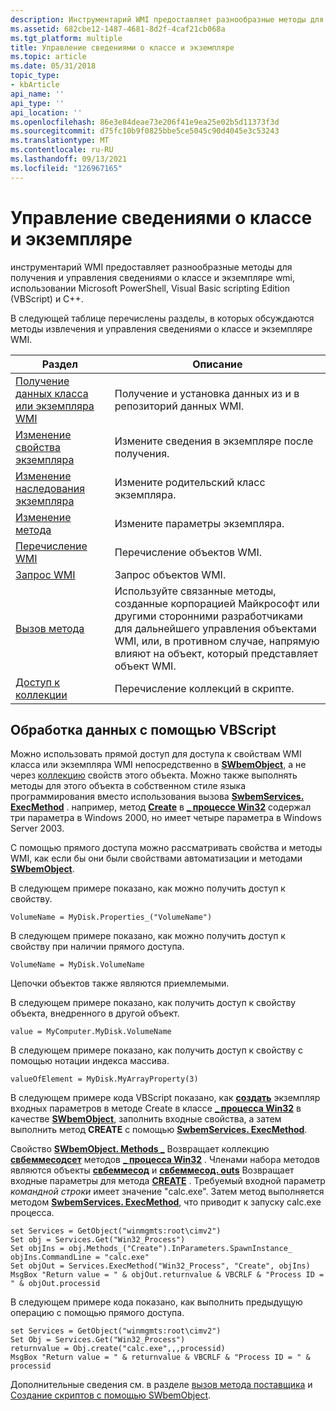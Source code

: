```yaml
---
description: Инструментарий WMI предоставляет разнообразные методы для получения и управления сведениями о классе и экземпляре WMI, использовании Microsoft PowerShell, Visual&\# 160; Basic Scripting Edition (VBScript) и C++.
ms.assetid: 682cbe12-1487-4681-8d2f-4caf21cb068a
ms.tgt_platform: multiple
title: Управление сведениями о классе и экземпляре
ms.topic: article
ms.date: 05/31/2018
topic_type:
- kbArticle
api_name: ''
api_type: ''
api_location: ''
ms.openlocfilehash: 86e3e84deae73e206f41e9ea25e02b5d11373f3d
ms.sourcegitcommit: d75fc10b9f0825bbe5ce5045c90d4045e3c53243
ms.translationtype: MT
ms.contentlocale: ru-RU
ms.lasthandoff: 09/13/2021
ms.locfileid: "126967165"
---
```

# <a name="manipulating-class-and-instance-information"></a>Управление сведениями о классе и экземпляре

инструментарий WMI предоставляет разнообразные методы для получения и управления сведениями о классе и экземпляре wmi, использовании Microsoft PowerShell, Visual Basic scripting Edition (VBScript) и C++.

В следующей таблице перечислены разделы, в которых обсуждаются методы извлечения и управления сведениями о классе и экземпляре WMI.



| Раздел                                                                                  | Описание                                                                                                                                                                       |
|----------------------------------------------------------------------------------------|-----------------------------------------------------------------------------------------------------------------------------------------------------------------------------------|
| [Получение данных класса или экземпляра WMI](retrieving-class-or-instance-data.md)         | Получение и установка данных из и в репозиторий данных WMI.                                                                                                                 |
| [Изменение свойства экземпляра](modifying-an-instance-property.md)                   | Измените сведения в экземпляре после получения.                                                                                                                     |
| [Изменение наследования экземпляра](changing-the-inheritance-of-an-instance.md) | Измените родительский класс экземпляра.                                                                                                                                           |
| [Изменение метода](modifying-a-method.md)                                           | Измените параметры экземпляра.                                                                                                                                             |
| [Перечисление WMI](enumerating-wmi.md)                                                 | Перечисление объектов WMI.                                                                                                                                                            |
| [Запрос WMI](querying-wmi.md)                                                       | Запрос объектов WMI.                                                                                                                                                                |
| [Вызов метода](calling-a-method.md)                                               | Используйте связанные методы, созданные корпорацией Майкрософт или другими сторонними разработчиками для дальнейшего управления объектами WMI, или, в противном случае, напрямую влияют на объект, который представляет объект WMI. |
| [Доступ к коллекции](accessing-a-collection.md)                                   | Перечисление коллекций в скрипте.                                                                                                                                                  |



 

## <a name="manipulating-data-using-vbscript"></a>Обработка данных с помощью VBScript

Можно использовать прямой доступ для доступа к свойствам WMI класса или экземпляра WMI непосредственно в [**SWbemObject**](swbemobject.md), а не через [коллекцию](accessing-a-collection.md) свойств этого объекта. Можно также выполнять методы для этого объекта в собственном стиле языка программирования вместо использования вызова [**SwbemServices. ExecMethod**](swbemservices-execmethod.md) . например, метод [**Create**](/windows/desktop/CIMWin32Prov/create-method-in-class-win32-process) в [**\_ процессе Win32**](/windows/desktop/CIMWin32Prov/win32-process) содержал три параметра в Windows 2000, но имеет четыре параметра в Windows Server 2003.

С помощью прямого доступа можно рассматривать свойства и методы WMI, как если бы они были свойствами автоматизации и методами [**SWbemObject**](swbemobject.md).

В следующем примере показано, как можно получить доступ к свойству.


```VB
VolumeName = MyDisk.Properties_("VolumeName")
```



В следующем примере показано, как можно получить доступ к свойству при наличии прямого доступа.


```VB
VolumeName = MyDisk.VolumeName
```



Цепочки объектов также являются приемлемыми.

В следующем примере показано, как получить доступ к свойству объекта, внедренного в другой объект.


```VB
value = MyComputer.MyDisk.VolumeName
```



В следующем примере показано, как получить доступ к свойству с помощью нотации индекса массива.


```VB
valueOfElement = MyDisk.MyArrayProperty(3)
```



В следующем примере кода VBScript показано, как [**создать**](/windows/desktop/CIMWin32Prov/create-method-in-class-win32-process) экземпляр входных параметров в методе Create в классе [**\_ процесса Win32**](/windows/desktop/CIMWin32Prov/win32-process) в качестве [**SWbemObject**](swbemobject.md), заполнить входные свойства, а затем выполнить метод **CREATE** с помощью [**SwbemServices. ExecMethod**](swbemservices-execmethod.md).

Свойство [**SWbemObject. Methods \_**](swbemobject-methods-.md) Возвращает коллекцию [**свбеммесодсет**](swbemmethodset.md) методов [**\_ процесса Win32**](/windows/desktop/CIMWin32Prov/win32-process) . Членами набора методов являются объекты [**свбеммесод**](swbemmethod.md) и [**свбеммесод. outs**](swbemmethod-inparameters.md) Возвращает входные параметры для метода [**CREATE**](/windows/desktop/CIMWin32Prov/create-method-in-class-win32-process) . Требуемый входной параметр *командной строки* имеет значение "calc.exe". Затем метод выполняется методом [**SwbemServices. ExecMethod**](swbemservices-execmethod.md), что приводит к запуску calc.exe процесса.


```VB
set Services = GetObject("winmgmts:root\cimv2")
Set obj = Services.Get("Win32_Process")
Set objIns = obj.Methods_("Create").InParameters.SpawnInstance_
objIns.CommandLine = "calc.exe"
Set objOut = Services.ExecMethod("Win32_Process", "Create", objIns)
MsgBox "Return value = " & objOut.returnvalue & VBCRLF & "Process ID = " & objOut.processid
```



В следующем примере кода показано, как выполнить предыдущую операцию с помощью прямого доступа.


```VB
set Services = GetObject("winmgmts:root\cimv2")
Set Obj = Services.Get("Win32_Process")
returnvalue = Obj.create("calc.exe",,,processid)
MsgBox "Return value = " & returnvalue & VBCRLF & "Process ID = " & processid
```



Дополнительные сведения см. в разделе [вызов метода поставщика](calling-a-provider-method.md) и [Создание скриптов с помощью SWbemObject](scripting-with-swbemobject.md).

 

 
